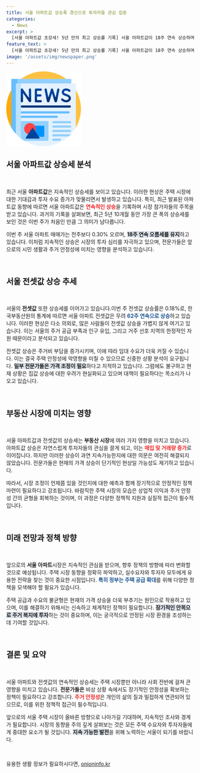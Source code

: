 ```yaml
---
title: 서울 아파트값 상승폭 경신으로 투자자들 관심 집중
categories:
  - News
excerpt: >
  [서울 아파트값 초강세! 5년 만의 최고 상승률 기록] 서울 아파트값이 18주 연속 상승하며 5년 만에 최대 상승폭을 기록했습니다. 전셋값도 62주 연속 오름세를 이어가고 있어 부동산 시장의 뜨거운 열기가 식지 않고 있습니다!
feature_text: >
  [서울 아파트값 초강세! 5년 만의 최고 상승률 기록] 서울 아파트값이 18주 연속 상승하며 5년 만에 최대 상승폭을 기록했습니다. 전셋값도 62주 연속 오름세를 이어가고 있어 부동산 시장의 뜨거운 열기가 식지 않고 있습니다!
image: '/assets/img/newspaper.png'
---
```


<p><img src="/assets/img/newspaper.png" alt="kimp 속보" /></p>

<h2 data-ke-size="size26">서울 아파트값 상승세 분석</h2>

<p data-ke-size="size16">&nbsp;</p>

<p>최근 서울 <b>아파트값</b>은 지속적인 상승세를 보이고 있습니다. 이러한 현상은 주택 시장에 대한 기대감과 투자 수요 증가가 맞물리면서 발생하고 있습니다. 특히, 최근 발표된 아파트값 동향에 따르면 서울 아파트값은 <b><span style="color: #ee2323;">연속적인 상승</span></b>을 기록하며 시장 참가자들의 주목을 받고 있습니다. 과거의 기록을 살펴보면, 최근 5년 10개월 동안 가장 큰 폭의 상승세를 보인 것은 이번 주가 처음인 만큼 그 의미가 남다릅니다. </p>

<p>이번 주 서울 아파트 매매가는 전주보다 0.30% 오르며, <b><span style="background-color: #21538527;">18주 연속 오름세를 유지</span></b>하고 있습니다. 이처럼 지속적인 상승은 시장의 투자 심리를 자극하고 있으며, 전문가들은 앞으로의 시민 생활과 주거 안정성에 미치는 영향을 분석하고 있습니다. </p>

<p data-ke-size="size16">&nbsp;</p>

<h2 data-ke-size="size26">서울 전셋값 상승 추세</h2>

<p data-ke-size="size16">&nbsp;</p>

<p>서울의 <b>전셋값</b> 또한 상승세를 이어가고 있습니다.이번 주 전셋값 상승률은 0.18%로, 한국부동산원의 통계에 따르면 서울 아파트 전셋값은 무려 <b><span style="color: #1a5490;">62주 연속으로 상승</span></b>하고 있습니다. 이러한 현상은 다소 의외로, 많은 사람들이 전셋값 상승을 가볍지 않게 여기고 있습니다. 이는 서울의 주거 공급 부족과 인구 유입, 그리고 거주 선호 지역의 한정적인 자원 때문이라고 분석되고 있습니다. </p>

<p>전셋값 상승은 주거비 부담을 증가시키며, 이에 따라 임대 수요가 더욱 커질 수 있습니다. 이는 결국 주택 안정성에 악영향을 미칠 수 있으므로 신중한 상황 분석이 요구됩니다. <b><span style="background-color: #21538527;">일부 전문가들은 가격 조정이 필요</span></b>하다고 지적하고 있습니다. 그럼에도 불구하고 현재 상황은 집값 상승에 대한 우려가 현실화되고 있으며 대책이 필요하다는 목소리가 나오고 있습니다.</p>

<p data-ke-size="size16">&nbsp;</p>

<h2 data-ke-size="size26">부동산 시장에 미치는 영향</h2>

<p data-ke-size="size16">&nbsp;</p>

<p>서울 아파트값과 전셋값의 상승세는 <b>부동산 시장</b>에 여러 가지 영향을 미치고 있습니다. 아파트값 상승은 자연스럽게 투자자들의 관심을 끌게 되고, 이는 <b><span style="color: #ee2323;">매입 및 거래량 증가</span></b>로 이어집니다. 하지만 이러한 상승이 과연 지속가능한지에 대한 의문은 여전히 해결되지 않았습니다. 전문가들은 현재의 가격 상승이 단기적인 현상일 가능성도 제기하고 있습니다. </p>

<p>따라서, 시장 조정이 언제쯤 있을 것인지에 대한 예측과 함께 장기적으로 안정적인 정책 마련이 필요하다고 강조됩니다. 바람직한 주택 시장의 모습은 상업적 이익과 주거 안정성 간의 균형을 회복하는 것이며, 이 과정은 다양한 정책적 지원과 실질적 접근이 필수적입니다.</p>

<p data-ke-size="size16">&nbsp;</p>

<h2 data-ke-size="size26">미래 전망과 정책 방향</h2>

<p data-ke-size="size16">&nbsp;</p>

<p>앞으로의 <b>서울 아파트</b>시장은 지속적인 관심을 받으며, 향후 정책의 방향에 따라 변화할 것으로 예상됩니다. 주택 시장 동향을 정확히 파악하고, 실수요자와 투자자 모두에게 유용한 전략을 찾는 것이 중요한 시점입니다. <b><span style="color: #1a5490;">특히 정부는 주택 공급 확대</span></b>를 위해 다양한 정책을 모색해야 할 필요가 있습니다. </p>

<p>주택 공급과 수요의 불균형은 현재의 가격 상승을 더욱 부추기는 원인으로 작용하고 있으며, 이를 해결하기 위해서는 신속하고 체계적인 정책이 필요합니다. <b><span style="background-color: #21538527;">장기적인 안목으로 주거 복지에 투자</span></b>하는 것이 중요하며, 이는 궁극적으로 안정된 시장 환경을 조성하는 데 기여할 것입니다.</p>

<p data-ke-size="size16">&nbsp;</p>

<h2 data-ke-size="size26">결론 및 요약</h2>

<p data-ke-size="size16">&nbsp;</p>

<p>서울 아파트와 전셋값의 연속적인 상승세는 주택 시장뿐만 아니라 사회 전반에 걸쳐 큰 영향을 미치고 있습니다. <b>전문가들은</b> 비상 상황 속에서도 장기적인 안정성을 확보하는 정책이 필요하다고 강조합니다. <b><span style="color: #ee2323;">주거 안정성</span></b>은 개인의 삶의 질과 밀접하게 연관되어 있으므로, 이를 위한 정책적 접근이 필수적입니다.</p>

<p>앞으로의 서울 주택 시장이 올바른 방향으로 나아가길 기대하며, 지속적인 조사와 경계가 필요합니다. 시장의 동향을 주의 깊게 살펴보는 것은 모든 주택 수요자와 투자자들에게 중대한 요소가 될 것입니다. <b><span style="background-color: #21538527;">지속 가능한 발전</span></b>을 위해 노력하는 서울이 되기를 바랍니다. </p>

<p data-ke-size="size16">&nbsp;</p>
유용한 생활 정보가 필요하시다면, <a href="https://onioninfo.kr" rel="dofollow">onioninfo.kr</a>


